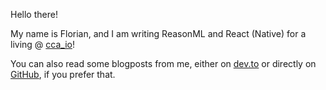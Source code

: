 Hello there!

My name is Florian, and I am writing ReasonML and React (Native) for a living @ [cca_io](https://www.cca.io/)!

You can also read some blogposts from me, either on [dev.to](https://dev.to/fhammerschmidt) or directly on [GitHub](https://github.com/fhammerschmidt/blogposts), if you prefer that.
